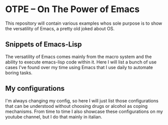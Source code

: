 # OTPE – On The Power of Emacs

This repository will contain various examples whos sole purpose is to show the versatility of Emacs, a pretty old joked about OS.

## Snippets of Emacs-Lisp

The versatility of Emacs comes mainly from the macro system and the ability to execute emacs-lisp code within it. Here I will list a bunch of use cases I've found over my time using Emacs that I use daily to automate boring tasks.

## My configurations

I'm always changing my config, so here I will just list those configurations that can be understood without choosing drugs or alcohol as coping mechanisms.
From time to time I also showcase these configurations on my youtube channel, but I do that mainly in italian.
